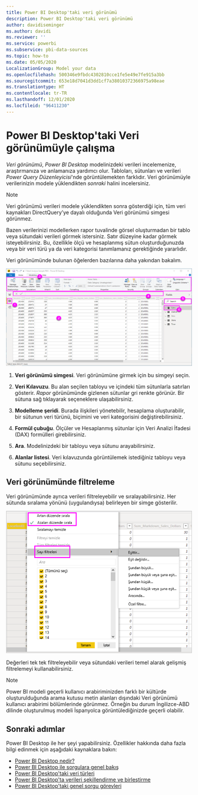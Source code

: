 ```yaml
---
title: Power BI Desktop'taki veri görünümü
description: Power BI Desktop'taki veri görünümü
author: davidiseminger
ms.author: davidi
ms.reviewer: ''
ms.service: powerbi
ms.subservice: pbi-data-sources
ms.topic: how-to
ms.date: 05/05/2020
LocalizationGroup: Model your data
ms.openlocfilehash: 500346e9fbdc4302810cce1fe5e49e7fe915a3bb
ms.sourcegitcommit: 653e18d7041d3dd1cf7a38010372366975a98eae
ms.translationtype: HT
ms.contentlocale: tr-TR
ms.lasthandoff: 12/01/2020
ms.locfileid: "96411230"
---
```

# <a name="work-with-data-view-in-power-bi-desktop"></a>Power BI Desktop'taki Veri görünümüyle çalışma

*Veri görünümü*, *Power BI Desktop* modelinizdeki verileri incelemenize, araştırmanıza ve anlamanıza yardımcı olur. Tabloları, sütunları ve verileri *Power Query Düzenleyicisi*'nde görüntülemekten farklıdır. Veri görünümüyle verilerinizin modele yüklendikten *sonraki* halini incelersiniz.

> [!NOTE]
> Veri görünümü verileri modele yüklendikten sonra gösterdiği için, tüm veri kaynakları DirectQuery’ye dayalı olduğunda Veri görünümü simgesi görünmez. 

Bazen verilerinizi modellerken rapor tuvalinde görsel oluşturmadan bir tablo veya sütundaki verileri görmek istersiniz. Satır düzeyine kadar görmek isteyebilirsiniz. Bu, özellikle ölçü ve hesaplanmış sütun oluşturduğunuzda veya bir veri türü ya da veri kategorisi tanımlamanız gerektiğinde yararlıdır.

Veri görünümünde bulunan öğelerden bazılarına daha yakından bakalım.

![Power BI Desktop'taki veri görünümü](media/desktop-data-view/dataview_fullscreen.png)

1. **Veri görünümü simgesi**. Veri görünümüne girmek için bu simgeyi seçin.

2. **Veri Kılavuzu**. Bu alan seçilen tabloyu ve içindeki tüm sütunlarla satırları gösterir. *Rapor* görünümünde gizlenen sütunlar gri renkte görünür. Bir sütuna sağ tıklayarak seçeneklere ulaşabilirsiniz.

3. **Modelleme şeridi**. Burada ilişkileri yönetebilir, hesaplama oluşturabilir, bir sütunun veri türünü, biçimini ve veri kategorisini değiştirebilirsiniz.

4. **Formül çubuğu**. Ölçüler ve Hesaplanmış sütunlar için Veri Analizi İfadesi (DAX) formülleri girebilirsiniz.

5. **Ara**. Modelinizdeki bir tabloyu veya sütunu arayabilirsiniz.

6. **Alanlar listesi**. Veri kılavuzunda görüntülemek istediğiniz tabloyu veya sütunu seçebilirsiniz.

## <a name="filtering-in-data-view"></a>Veri görünümünde filtreleme

Veri görünümünde ayrıca verileri filtreleyebilir ve sıralayabilirsiniz. Her sütunda sıralama yönünü (uygulandıysa) belirleyen bir simge gösterilir.

![Power BI Desktop'taki Veri görünümünde sıralama ve filtreleme](media/desktop-data-view/dataview_sort-and-filter.png)

Değerleri tek tek filtreleyebilir veya sütundaki verileri temel alarak gelişmiş filtrelemeyi kullanabilirsiniz.

> [!NOTE]
> Power BI modeli geçerli kullanıcı arabiriminizden farklı bir kültürde oluşturulduğunda arama kutusu metin alanları dışındaki Veri görünümü kullanıcı arabirimi bölümlerinde görünmez. Örneğin bu durum İngilizce-ABD dilinde oluşturulmuş modeli İspanyolca görüntülediğinizde geçerli olabilir.


## <a name="next-steps"></a>Sonraki adımlar

Power BI Desktop ile her şeyi yapabilirsiniz. Özellikler hakkında daha fazla bilgi edinmek için aşağıdaki kaynaklara bakın:

* [Power BI Desktop nedir?](../fundamentals/desktop-what-is-desktop.md)
* [Power BI Desktop ile sorgulara genel bakış](../transform-model/desktop-query-overview.md)
* [Power BI Desktop'taki veri türleri](desktop-data-types.md)
* [Power BI Desktop'ta verileri şekillendirme ve birleştirme](desktop-shape-and-combine-data.md)
* [Power BI Desktop'taki genel sorgu görevleri](../transform-model/desktop-common-query-tasks.md)
